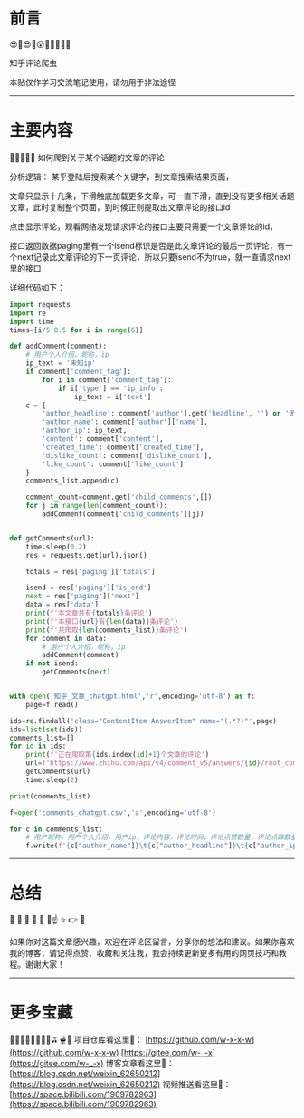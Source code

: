 # 前言
😎🥳😎🤠😮🤖🙈💭🍳🍱

知乎评论爬虫

本贴仅作学习交流笔记使用，请勿用于非法途径

---
# 主要内容
🦞🦐🦀🦑🦪
如何爬到关于某个话题的文章的评论

分析逻辑：
某乎登陆后搜索某个关键字，到文章搜索结果页面，

文章只显示十几条，下滑触底加载更多文章，可一直下滑，直到没有更多相关话题文章，此时复制整个页面，到时候正则提取出文章评论的接口id

点击显示评论，观看网络发现请求评论的接口主要只需要一个文章评论的id，

接口返回数据paging里有一个isend标识是否是此文章评论的最后一页评论，有一个next记录此文章评论的下一页评论，所以只要isend不为true，就一直请求next里的接口


详细代码如下：

```python
import requests
import re
import time
times=[i/5+0.5 for i in range(6)]

def addComment(comment):
    # 用户个人介绍，昵称，ip
    ip_text = '未知ip'
    if comment['comment_tag']:
        for i in comment['comment_tag']:
            if i['type'] == 'ip_info':
                ip_text = i['text']
    c = {
        'author_headline': comment['author'].get('headline', '') or '无',
        'author_name': comment['author']['name'],
        'author_ip': ip_text,
        'content': comment['content'],
        'created_time': comment['created_time'],
        'dislike_count': comment['dislike_count'],
        'like_count': comment['like_count']
    }
    comments_list.append(c)

    comment_count=comment.get('child_comments',[])
    for j in range(len(comment_count)):
        addComment(comment['child_comments'][j])


def getComments(url):
    time.sleep(0.2)
    res = requests.get(url).json()

    totals = res['paging']['totals']

    isend = res['paging']['is_end']
    next = res['paging']['next']
    data = res['data']
    print(f'本文章共有{totals}条评论')
    print(f'本接口{url}有{len(data)}条评论')
    print(f'共爬取{len(comments_list)}条评论')
    for comment in data:
        # 用户个人介绍，昵称，ip
        addComment(comment)
    if not isend:
        getComments(next)


with open('知乎_文章_chatgpt.html','r',encoding='utf-8') as f:
    page=f.read()

ids=re.findall('class="ContentItem AnswerItem" name="(.*?)"',page)
ids=list(set(ids))
comments_list=[]
for id in ids:
    print(f'正在爬取第{ids.index(id)+1}个文章的评论')
    url=f'https://www.zhihu.com/api/v4/comment_v5/answers/{id}/root_comment?order_by=score&limit=20'
    getComments(url)
    time.sleep(2)

print(comments_list)

f=open('comments_chatgpt.csv','a',encoding='utf-8')

for c in comments_list:
    # 用户昵称，用户个人介绍，用户ip，评论内容，评论时间，评论点赞数量，评论点踩数量
    f.write(f'{c["author_name"]}\t{c["author_headline"]}\t{c["author_ip"]}\t{c["content"]}\t{c["created_time"]}\t{c["dislike_count"]}\t{c["like_count"]}\n\n')
```





---
# 总结
🐋 🐬 🐶 🐳 🐰 🦀☝️ ⭐ 👉 👀

如果你对这篇文章感兴趣，欢迎在评论区留言，分享你的想法和建议。如果你喜欢我的博客，请记得点赞、收藏和关注我，我会持续更新更多有用的网页技巧和教程。谢谢大家！

---
# 更多宝藏
🍇🍉🍊🍏🍋🍅🥝🥥🫒🫕🥗
项目仓库看这里🤗：
[https://github.com/w-x-x-w](https://github.com/w-x-x-w)
[https://gitee.com/w-_-x](https://gitee.com/w-_-x)
博客文章看这里🤭：
[https://blog.csdn.net/weixin_62650212](https://blog.csdn.net/weixin_62650212)
视频推送看这里🤤：
[https://space.bilibili.com/1909782963](https://space.bilibili.com/1909782963)
